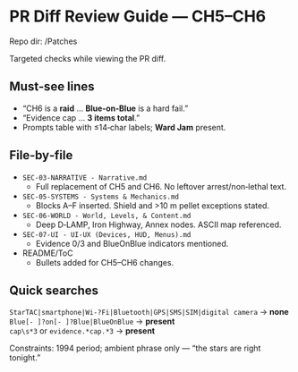 # PR Diff Review Guide — CH5–CH6
Repo dir: /Patches

Targeted checks while viewing the PR diff.

## Must‑see lines
- “CH6 is a **raid** … **Blue‑on‑Blue** is a hard fail.”
- “Evidence cap … **3 items total**.”
- Prompts table with ≤14‑char labels; **Ward Jam** present.

## File‑by‑file
- `SEC-03-NARRATIVE - Narrative.md`
  - Full replacement of CH5 and CH6. No leftover arrest/non‑lethal text.
- `SEC-05-SYSTEMS - Systems & Mechanics.md`
  - Blocks A–F inserted. Shield and >10 m pellet exceptions stated.
- `SEC-06-WORLD - World, Levels, & Content.md`
  - Deep D‑LAMP, Iron Highway, Annex nodes. ASCII map referenced.
- `SEC-07-UI - UI-UX (Devices, HUD, Menus).md`
  - Evidence 0/3 and BlueOnBlue indicators mentioned.
- README/ToC
  - Bullets added for CH5–CH6 changes.

## Quick searches
`StarTAC|smartphone|Wi-?Fi|Bluetooth|GPS|SMS|SIM|digital camera` → **none**  
`Blue[- ]?on[- ]?Blue|BlueOnBlue` → **present**  
`cap\s*3` or `evidence.*cap.*3` → **present**

Constraints: 1994 period; ambient phrase only — “the stars are right tonight.”

